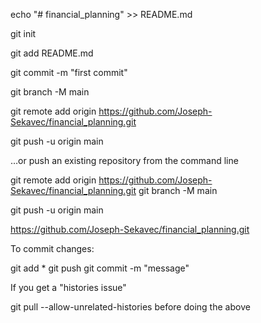 
echo "# financial_planning" >> README.md

git init

git add README.md

git commit -m "first commit"

git branch -M main

git remote add origin https://github.com/Joseph-Sekavec/financial_planning.git

git push -u origin main


…or push an existing repository from the command line

git remote add origin https://github.com/Joseph-Sekavec/financial_planning.git
git branch -M main

git push -u origin main


https://github.com/Joseph-Sekavec/financial_planning.git




To commit changes:

git add *
git push
git commit -m "message"

If you get a "histories issue"

git pull --allow-unrelated-histories     before doing the above
